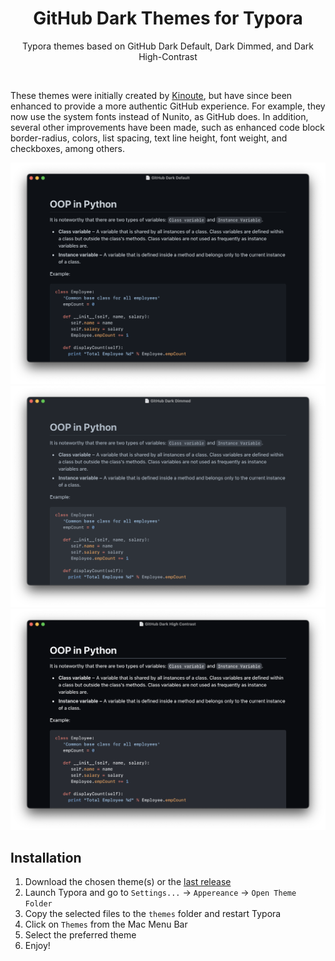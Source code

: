<h1 align="center">GitHub Dark Themes for Typora</h1>

<p align="center">Typora themes based on GitHub Dark Default, Dark Dimmed, and Dark High-Contrast</p>

<br>

These themes were initially created by [Kinoute](https://github.com/kinoute/typora-github-night-theme), but have since been enhanced to provide a more authentic GitHub experience. For example, they now use the system fonts instead of Nunito, as GitHub does. In addition, several other improvements have been made, such as enhanced code block border-radius, colors, list spacing, text line height, font weight, and checkboxes, among others.

![Github Dark Default](images/github-dark-default.png)
![Github Dark Dimmed](images/github-dark-dimmed.png)
![Github Dark High Contrast](images/github-dark-high-contrast.png)

## Installation

1. Download the chosen theme(s) or the [last release](https://github.com/Zabriskije/Typora-GitHub-Themes/releases/latest)
1. Launch Typora and go to `Settings...` → `Appereance` → `Open Theme Folder`
1. Copy the selected files to the `themes` folder and restart Typora
1. Click on `Themes` from the Mac Menu Bar
1. Select the preferred theme
1. Enjoy!
